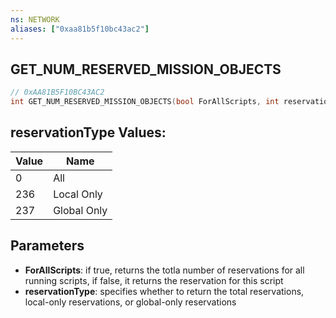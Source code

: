 ```yaml
---
ns: NETWORK
aliases: ["0xaa81b5f10bc43ac2"]
---
```

## GET_NUM_RESERVED_MISSION_OBJECTS

```c
// 0xAA81B5F10BC43AC2
int GET_NUM_RESERVED_MISSION_OBJECTS(bool ForAllScripts, int reservationType);
```

## reservationType Values:
| Value | Name |
| --- | --- |
| 0 | All |
| 236 | Local Only |
| 237 | Global Only |


## Parameters
* **ForAllScripts**: if true, returns the totla number of reservations for all running scripts, if false, it returns the reservation for this script
* **reservationType**: specifies whether to return the total reservations, local-only reservations, or global-only reservations
